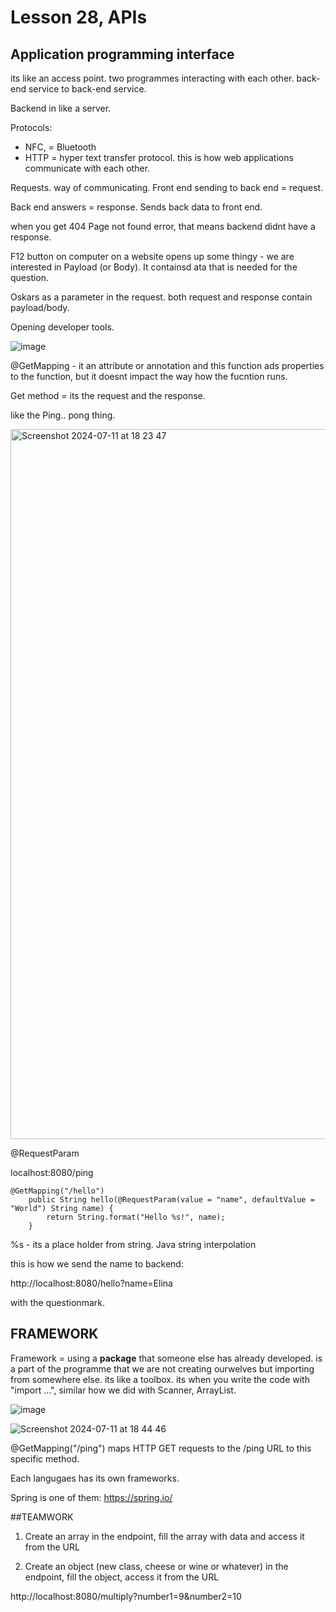 # Lesson 28, APIs

## Application programming interface
its like an access point. two programmes interacting with each other. back-end service to back-end service.


Backend in like a server. 

Protocols:
- NFC, = Bluetooth
- HTTP = hyper text transfer protocol. this is how web applications communicate with each other. 


Requests. way of communicating. 
Front end sending to back end = request. 

Back end answers = response. Sends back data to front end. 

when you get 404 Page not found error, that means backend didnt have a response. 

F12 button on computer on a website opens up some thingy - we are interested in Payload (or Body). It containsd ata that is needed for the question. 

Oskars as a parameter in the request. both request and response contain payload/body.

Opening developer tools.

![image](https://github.com/elinasasa/wotech/assets/165931766/d3d896d5-2c18-4c59-acb5-f25a2e8b7ce1)

@GetMapping - it an attribute or annotation and this function ads properties to the function, but it doesnt impact the way how the fucntion runs. 

Get method = its the request and the response. 

like the Ping.. pong thing.

<img width="1136" alt="Screenshot 2024-07-11 at 18 23 47" src="https://github.com/elinasasa/wotech/assets/165931766/f0e99364-b088-40f1-88c2-2abeb802aa97">

@RequestParam

localhost:8080/ping

```
@GetMapping("/hello")
	public String hello(@RequestParam(value = "name", defaultValue = "World") String name) {
		return String.format("Hello %s!", name);
	}
```

%s - its a place holder from string. Java string interpolation

this is how we send the name to backend:

http://localhost:8080/hello?name=Elina



with the questionmark. 

## FRAMEWORK

Framework = using a **package** that someone else has already developed. is a part of the programme that we are not creating ourwelves but importing from somewhere else. its like a toolbox. its when you write the code with "import ...", similar how we did with Scanner, ArrayList.

![image](https://github.com/elinasasa/wotech/assets/165931766/0a5f19d6-01a6-4ba3-9e75-970b3939ffc5)


![Screenshot 2024-07-11 at 18 44 46](https://github.com/elinasasa/wotech/assets/165931766/da0fc11b-f8b5-44fa-afa7-7063d3fbd2a9)

@GetMapping("/ping") maps HTTP GET requests to the /ping URL to this specific method.


Each langugaes has its own frameworks.

Spring is one of them: https://spring.io/

##TEAMWORK 

1. Create an array in the endpoint, fill the array with data and access it from the URL

2. Create an object (new class, cheese or wine or whatever) in the endpoint, fill the object, access it from the URL


http://localhost:8080/multiply?number1=9&number2=10


